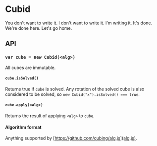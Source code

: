 Cubid
=====

You don't want to write it.
I don't want to write it.
I'm writing it.
It's done.
We're done here.
Let's go home.

## API

### `var cube = new Cubid(<alg>)`

All cubes are immutable.

#### `cube.isSolved()`

Returns true if `cube` is solved.
Any rotation of the solved cube is also considered to be solved, so `new Cubid("x").isSolved() === true`.

#### `cube.apply(<alg>)`

Returns the result of applying `<alg>` to `cube`.

#### Algorithm format

Anything supported by [https://github.com/cubing/alg.js](alg.js).
